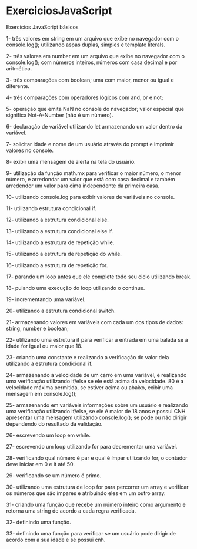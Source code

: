 # ExerciciosJavaScript
Exercícios JavaScript básicos 

1- três valores em string em um arquivo que exibe no navegador com o console.log(); 
utilizando aspas duplas, simples e template literals.

2- três valores em number em um arquivo que exibe no navegador com o console.log();
com números inteiros, números com casa decimal e por aritmética.

3- três comparações com boolean;
uma com maior, menor ou igual e diferente.

4- três comparações com operadores lógicos 
com and, or e not; 

5- operação que emita NaN no console do navegador;
valor especial que significa Not-A-Number (não é um número).

6- declaração de variável utilizando let
armazenando um valor dentro da variável. 

7- solicitar idade e nome de um usuário através do prompt e imprimir valores no console.

8- exibir uma mensagem de alerta na tela do usuário. 

9- utilização da função math.mx para verificar o maior número, o menor número, e arredondar um valor que está com casa decimal e também arredendor um valor para cima independente da primeira casa.

10- utilizando console.log para exibir valores de variáveis no console.

11- utilizando estrutura condicional if. 

12- utilizando a estrutura condicional else. 

13- utilizando a estrutura condicional else if. 

14- utilizando a estrutura de repetição while. 

15- utilizando a estrutura de repetição do while. 

16- utilizando a estrutura de repetição for. 

17- parando um loop antes que ele complete todo seu ciclo utilizando break. 

18- pulando uma execução do loop utilizando o continue. 

19- incrementando uma variável. 

20- utilizando a estrutura condicional switch. 

21- armazenando valores em variáveis com cada um dos tipos de dados: 
string, number e boolean; 

22- utilizando uma estrutura if para verificar a entrada em uma balada se a idade for igual ou maior que 18. 

23- criando uma constante e realizando a verificação do valor dela utilizando a estrutura condicional if. 

24- armazenando a velocidade de um carro em uma variável, e realizando uma verificação utilizando if/else se ele está acima da velocidade. 80 é a velocidade máxima permitida, se estiver acima ou abaixo, exibir uma mensagem em console.log();

25- armazenando em variáveis informações sobre um usuário e realizando uma verificação utilizando if/else, se ele é maior de 18 anos e possui CNH apresentar uma mensagem utilizando console.log(); se pode ou não dirigir dependendo do resultado da validação. 

26- escrevendo um loop em while.

27- escrevendo um loop utilizando for para decrementar uma variável. 

28- verificando qual número é par e qual é ímpar utilizando for, o contador deve iniciar em 0 e it até 50. 

29- verificando se um número é primo. 

30- utilizando uma estrutura de loop for para percorrer um array e verificar os números que são ímpares e atribuindo eles em um outro array. 

31- criando uma função que recebe um número inteiro como argumento e retorna uma string de acordo a cada regra verificada. 

32- definindo uma função. 

33- definindo uma função para verificar se um usuário pode dirigir de acordo com a sua idade e se possui cnh. 












